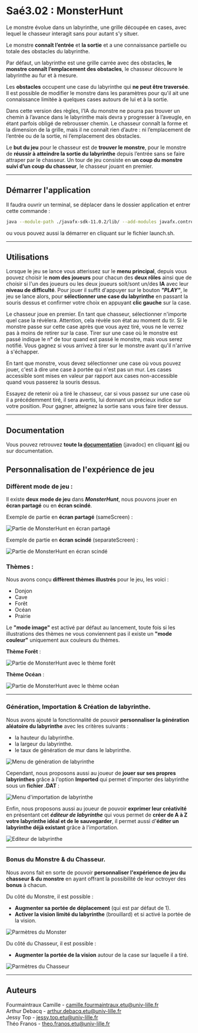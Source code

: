 # Saé3.02 : MonsterHunt

Le monstre évolue dans un labyrinthe, une grille découpée en cases, avec lequel le chasseur interagit sans pour autant s’y situer.

Le monstre **connaît l’entrée** et **la sortie** et a une connaissance partielle ou totale des obstacles du labyrinthe.

Par défaut, un labyrinthe est une grille carrée avec des obstacles, **le monstre connaît l’emplacement des obstacles**, le chasseur découvre le labyrinthe au fur et à mesure.

Les **obstacles** occupent une case du labyrinthe qui **ne peut être traversée**. Il est possible de modifier le monstre dans les paramètres pour qu'il ait une connaissance limitée à quelques cases autours de lui et à la sortie.

Dans cette version des règles, l'IA du monstre ne pourra pas trouver un chemin à l’avance dans le labyrinthe mais devra y progresser à l’aveugle, en étant parfois obligé de rebrousser chemin. Le chasseur connaît la forme et la dimension de la grille, mais il ne connaît rien d’autre : ni l’emplacement de l’entrée ou de la sortie, ni l’emplacement des obstacles.

Le **but du jeu** pour le chasseur est de **trouver le monstre**, pour le monstre de **réussir à atteindre la sortie du labyrinthe** depuis l’entrée sans se faire attraper par le chasseur. Un tour de jeu consiste en **un coup du monstre suivi d’un coup du chasseur**, le chasseur jouant en premier.

---

## Démarrer l'application

Il faudra ouvrir un terminal, se déplacer dans le dossier application et entrer cette commande :

```bash
java --module-path ./javafx-sdk-11.0.2/lib/ --add-modules javafx.controls,javafx.fxml -jar MonsterHunt.jar
```

ou vous pouvez aussi la démarrer en cliquant sur le fichier launch.sh.

---
## Utilisations

Lorsque le jeu se lance vous atterissez sur le **menu principal**, depuis vous pouvez choisir le **nom des joueurs** pour chacun des **deux rôles** ainsi que de choisir si l'un des joueurs ou les deux joueurs soit/sont un/des **IA** avec leur **niveau de difficulté**. Pour jouer il suffit d'appuyer sur le bouton ***"PLAY"***, le jeu se lance alors, pour **sélectionner une case du labyrinthe** en passant la souris dessus et confirmer votre choix en appuyant **clic gauche** sur la case.

Le chasseur joue en premier. En tant que chasseur, sélectionner n'importe quel case la révèlera. Attention, cela révèle son état au moment du tir. Si le monstre passe sur cette case après que vous ayez tiré, vous ne le verrez pas à moins de retirer sur la case. Tirer sur une case où le monstre est passé indique le n° de tour quand est passé le monstre, mais vous serez notifié.
Vous gagnez si vous arrivez à tirer sur le monstre avant qu'il n'arrive à s'échapper.

En tant que monstre, vous devez sélectionner une case où vous pouvez jouer, c'est à dire une case à portée qui n'est pas un mur. Les cases accessible sont mises en valeur par rapport aux cases non-accessible quand vous passerez la souris dessus.

Essayez de retenir où a tiré le chasseur, car si vous passez sur une case où il a précédemment tiré, il sera avertis, lui donnant un précieux indice sur votre position.
Pour gagner, atteignez la sortie sans vous faire tirer dessus.

---
## Documentation

Vous pouvez retrouvez **toute la [documentation](doc/index.html)** (javadoc) en cliquant **[ici](doc/index.html)** ou sur documentation.

## Personnalisation de l'expérience de jeu

### Diffèrent mode de jeu :

Il existe **deux mode de jeu** dans ***MonsterHunt***, nous pouvons jouer en **écran partagé** ou en **écran scindé**.

Exemple de partie en **écran partagé** (sameScreen) : 

![Partie de MonsterHunt en écran partagé](res/readMe/sameScreenExample.gif)

Exemple de partie en **écran scindé** (separateScreen) :

![Partie de MonsterHunt en écran scindé](res/readMe/separateScreenExample.gif)


### Thèmes :

Nous avons conçu **diffèrent thèmes illustrés** pour le jeu, les voici :

- Donjon
- Cave
- Forêt
- Océan
- Prairie

Le **"mode image"** est activé par défaut au lancement, toute fois si les illustrations des thèmes ne vous conviennent pas il existe un **"mode couleur"** uniquement aux couleurs du thèmes.

**Thème Forêt** : 

![Partie de MonsterHunt avec le thème forêt](res/forestTheme.jpg)

**Thème Océan** :

![Partie de MonsterHunt avec le thème océan](res/oceanTheme.jpg)

---
### Génération, Importation & Création de labyrinthe.

Nous avons ajouté la fonctionnalité de pouvoir **personnaliser la génération aléatoire du labyrinthe** avec les critères suivants :

- la hauteur du labyrinthe.
- la largeur du labyrinthe.
- le taux de génération de mur dans le labyrinthe.

![Menu de génération de labyrinthe](res/readMe/mazeGenerationSettings.jpg)

Cependant, nous proposons aussi au joueur de **jouer sur ses propres labyrinthes** grâce à l'option **Imported** qui permet d'importer des labyrinthe sous un **fichier .DAT** :

![Menu d'importation de labyrinthe](res/readMe/mazeGenerationImportedSettings.jpg)

Enfin, nous proposons aussi au joueur de pouvoir **exprimer leur créativité** en présentant cet ***éditeur de labyrinthe*** qui vous permet de **créer de A à Z votre labyrinthe idéal et de le sauvegarder**, il permet aussi d'**éditer un labyrinthe déjà existant** grâce à l'importation.

![Editeur de labyrinthe](res/readMe/mazeEditor.jpg)

---
### Bonus du Monstre & du Chasseur.

Nous avons fait en sorte de pouvoir **personnaliser l'expérience de jeu du chasseur & du monstre** en ayant offrant la possibilité de leur octroyer des **bonus** à chacun. 

Du côté du Monstre, il est possible :

- **Augmenter sa portée de déplacement** (qui est par défaut de 1).
- **Activer la vision limité du labyrinthe** (brouillard) et si activé la portée de la vision.

![Parmètres du Monster](res/readMe/monsterSettings.jpg)

Du côté du Chasseur, il est possible :

- **Augmenter la portée de la vision** autour de la case sur laquelle il a tiré.

![Parmètres du Chasseur](res/readMe/hunterSettings.jpg)


---
## Auteurs

Fourmaintraux Camille - camille.fourmaintraux.etu@univ-lille.fr  
Arthur Debacq - arthur.debacq.etu@univ-lille.fr  
Jessy Top - jessy.top.etu@univ-lille.fr  
Théo Franos - theo.franos.etu@univ-lille.fr  

